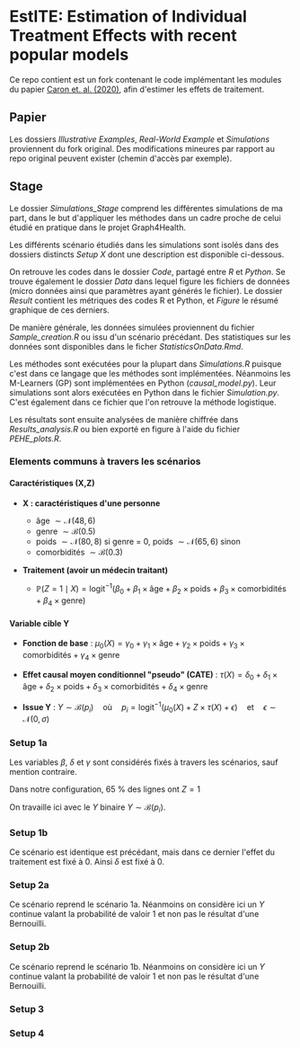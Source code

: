 # EstITE: Estimation of Individual Treatment Effects with recent popular models

Ce repo contient est un fork contenant le code implémentant les modules du papier [Caron et. al. (2020)](https://arxiv.org/pdf/2009.06472.pdf), afin d'estimer les effets de traitement.

## Papier

Les dossiers *Illustrative Examples*, *Real-World Example* et *Simulations* proviennent du fork original. Des modifications mineures par rapport au repo original peuvent exister (chemin d'accès par exemple).

## Stage

Le dossier *Simulations_Stage* comprend les différentes simulations de ma part, dans le but d'appliquer les méthodes dans un cadre proche de celui étudié en pratique dans le projet Graph4Health.

Les différents scénario étudiés dans les simulations sont isolés dans des dossiers distincts *Setup X* dont une description est disponible ci-dessous.

On retrouve les codes dans le dossier *Code*, partagé entre *R* et *Python*. Se trouve également le dossier *Data* dans lequel figure les fichiers de données (micro données ainsi que paramètres ayant générés le fichier). Le dossier *Result* contient les métriques des codes R et Python, et *Figure* le résumé graphique de ces derniers.

De manière générale, les données simulées proviennent du fichier *Sample_creation.R* ou issu d'un scénario précédant. Des statistiques sur les données sont disponibles dans le ficher *StatisticsOnData.Rmd*.


Les méthodes sont exécutées pour la plupart dans *Simulations.R* puisque c'est dans ce langage que les méthodes sont implémentées. Néanmoins les M-Learners (GP) sont implémentées en Python (*causal_model.py*). Leur simulations sont alors exécutées en Python dans le fichier *Simulation.py*. C'est également dans ce fichier que l'on retrouve la méthode logistique.

Les résultats sont ensuite analysées de manière chiffrée dans *Results_analysis.R* ou bien exporté en figure à l'aide du fichier *PEHE_plots.R*.

### Elements communs à travers les scénarios

#### Caractéristiques (X,Z)

- **X : caractéristiques d'une personne**
  - âge $\sim \mathcal{N}(48, 6)$
  - genre $\sim \mathcal{B}(0.5)$
  - poids $\sim \mathcal{N}(80, 8)$ si genre = 0, poids $\sim \mathcal{N}(65, 6)$ sinon
  - comorbidités $\sim \mathcal{B}(0.3)$

- **Traitement (avoir un médecin traitant)**
  - $\mathbb{P}(Z = 1 \mid X) = \text{logit}^{-1}(\beta_0 + \beta_1 \times \text{âge} + \beta_2 \times \text{poids} + \beta_3 \times \text{comorbidités} + \beta_4 \times \text{genre})$

#### Variable cible Y

- **Fonction de base** :
  $\mu_0(X) = \gamma_0 + \gamma_1 \times \text{âge} + \gamma_2 \times \text{poids} + \gamma_3 \times \text{comorbidités} + \gamma_4 \times \text{genre}$

- **Effet causal moyen conditionnel "pseudo" (CATE)** :
  $\tau(X) = \delta_0 + \delta_1 \times \text{âge} + \delta_2 \times \text{poids} + \delta_3 \times \text{comorbidités} + \delta_4 \times \text{genre}$

- **Issue Y** :
  $Y \sim \mathcal{B}(p_i) \quad \text{où} \quad p_i = \text{logit}^{-1}(\mu_0(X) + Z \times \tau(X) + \epsilon) \quad \text{et} \quad \epsilon \sim \mathcal{N}(0, \sigma)$

### Setup 1a

Les variables $\beta$, $\delta$ et $\gamma$ sont considérés fixés à travers les scénarios, sauf mention contraire.

Dans notre configuration, 65 % des lignes ont $Z=1$

On travaille ici avec le $Y$ binaire $Y \sim \mathcal{B}(p_i)$.


### Setup 1b

Ce scénario est identique est précédant, mais dans ce dernier l'effet du traitement est fixé à 0. Ainsi $\delta$ est fixé à 0.

### Setup 2a

Ce scénario reprend le scénario 1a. Néanmoins on considère ici un $Y$ continue valant la probabilité de valoir 1 et non pas le résultat d'une Bernouilli.

### Setup 2b

Ce scénario reprend le scénario 1b. Néanmoins on considère ici un $Y$ continue valant la probabilité de valoir 1 et non pas le résultat d'une Bernouilli.

### Setup 3

### Setup 4

